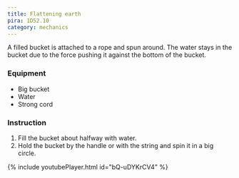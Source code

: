 ```yaml
---
title: Flattening earth
pira: 1D52.10
category: mechanics
---
```


A filled bucket is attached to a rope and spun around. The water stays in the bucket due to the force pushing it against the bottom of the bucket.

### Equipment ###
- Big bucket
- Water
- Strong cord

### Instruction ###
1. Fill the bucket about halfway with water.
2. Hold the bucket by the handle or with the string and spin it in a big circle.

{% include youtubePlayer.html id="bQ-uDYKrCV4" %}
